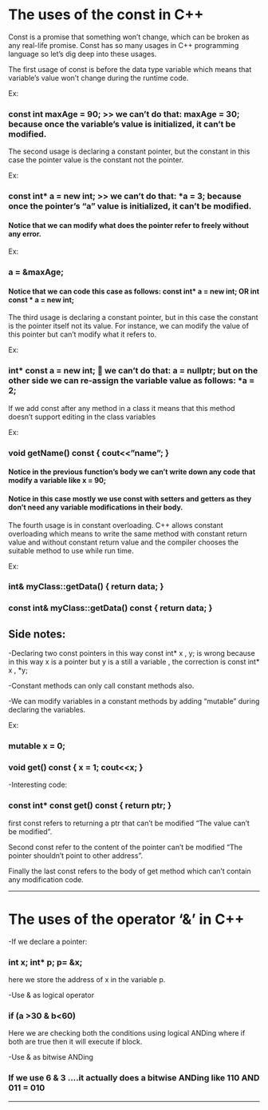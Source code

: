 # The uses of the const in C++
Const is a promise that something won’t change, which can be broken as any real-life promise.
Const has so many usages in C++ programming language so let’s dig deep into these usages.

The first usage of const is before the data type variable which means that variable’s value won’t change during the runtime code.

Ex:

### const int maxAge = 90; >> we can’t do that: maxAge = 30; because once the variable’s value is initialized, it can’t be modified.

The second usage is declaring a constant pointer, but the constant in this case the pointer value is the constant not the pointer.

Ex:

### const int* a = new int; >> we can’t do that: *a = 3; because once the pointer’s “a” value is initialized, it can’t be modified.
#### Notice that we can modify what does the pointer refer to freely without any error.
Ex: 
### a = &maxAge;

#### Notice that we can code this case as follows: const int* a = new int; OR int const * a = new int;
The third usage is declaring a constant pointer, but in this case the constant is the pointer itself not its value. For instance, we can modify the value of this pointer but can’t modify what it refers to.

Ex:

### int* const a = new int;  we can’t do that: a = nullptr; but on the other side we can re-assign the variable value as follows: *a = 2;
If we add const after any method in a class it means that this method doesn’t support editing in the class variables

Ex:

### void getName() const { cout<<”name”; }

#### Notice in the previous function’s body we can’t write down any code that modify a variable like x = 90;

#### Notice in this case mostly we use const with setters and getters as they don’t need any variable modifications in their body.
The fourth usage is in constant overloading. C++ allows constant overloading which means to write the same  method with constant return value and without constant return value and the compiler chooses the suitable method to use while run time.

Ex:

### int& myClass::getData() { return data; }

### const int& myClass::getData() const { return data; }

## Side notes:
-Declaring two const pointers in this way const int* x , y; is wrong because in this way x is a pointer but y is a still a variable , the correction is const int* x , *y;

-Constant methods can only call constant methods also.

-We can modify variables in a constant methods by adding “mutable” during declaring the variables.

Ex:

### mutable x = 0;

### void get() const { x = 1; cout<<x; }

-Interesting code:

### const int* const  get() const { return ptr; }

first const refers to returning a ptr that can’t be modified “The value can’t be modified”.

Second const refer to the content of the pointer can’t be modified “The pointer shouldn’t point to other address”.

Finally the last const refers to the body of get method which can’t contain any modification code.

----------------------------------------------------------------------------------
# The uses of the operator ‘&’ in C++

-If we declare a pointer:
### int x; int* p; p= &x;
here we store the address of x in the variable p.

-Use & as logical operator
### if (a >30 & b<60)
Here we are checking both the conditions using logical ANDing where if both are true then it will execute if block.

-Use & as bitwise ANDing
### If we use 6 & 3 ….it actually does a bitwise ANDing like 110 AND 011 = 010

----------------------------------------------------------------------------------
